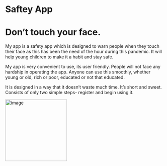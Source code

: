 # Saftey App
                       
# Don’t touch your face.
My app is a safety app which is designed to warn people when they touch their face as this has been the need of the hour during this pandemic. It will help young children to make it a habit and stay safe. 

My app is very convenient to use, its user friendly. People will not face any hardship in operating the app. 
Anyone can use this smoothly, whether young or old, rich or poor, educated or not that educated. 

It is designed in a way that it doesn’t waste much time. It’s short and sweet. 
Consists of only two simple steps- register and begin using it. 

<img width="196" alt="image" src="https://user-images.githubusercontent.com/91605125/162408761-983210ef-f825-423f-9094-2dd3b998b8d0.png">
